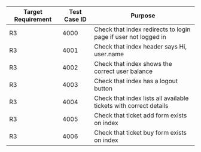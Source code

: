 | Target Requirement | Test Case ID | Purpose |
|-|-|-|
| R3 | 4000 | Check that index redirects to login page if user not logged in |
| R3 | 4001 | Check that index header says Hi, user.name |
| R3 | 4002 | Check that index shows the correct user balance |
| R3 | 4003 | Check that index has a logout button |
| R3 | 4004 | Check that index lists all available tickets with correct details |
| R3 | 4005 | Check that ticket add form exists on index |
| R3 | 4006 | Check that ticket buy form exists on index |